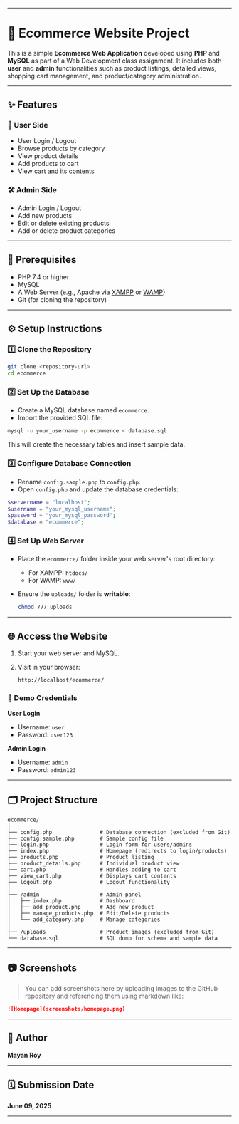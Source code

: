 
---

# 🛒 Ecommerce Website Project

This is a simple **Ecommerce Web Application** developed using **PHP** and **MySQL** as part of a Web Development class assignment. It includes both **user** and **admin** functionalities such as product listings, detailed views, shopping cart management, and product/category administration.

---

## ✨ Features

### 👤 User Side

* User Login / Logout
* Browse products by category
* View product details
* Add products to cart
* View cart and its contents

### 🛠️ Admin Side

* Admin Login / Logout
* Add new products
* Edit or delete existing products
* Add or delete product categories

---

## 🧰 Prerequisites

* PHP 7.4 or higher
* MySQL
* A Web Server (e.g., Apache via [XAMPP](https://www.apachefriends.org/) or [WAMP](http://www.wampserver.com/))
* Git (for cloning the repository)

---

## ⚙️ Setup Instructions

### 1️⃣ Clone the Repository

```bash
git clone <repository-url>
cd ecommerce
```

### 2️⃣ Set Up the Database

* Create a MySQL database named `ecommerce`.
* Import the provided SQL file:

```bash
mysql -u your_username -p ecommerce < database.sql
```

This will create the necessary tables and insert sample data.

### 3️⃣ Configure Database Connection

* Rename `config.sample.php` to `config.php`.
* Open `config.php` and update the database credentials:

```php
$servername = "localhost";
$username = "your_mysql_username";
$password = "your_mysql_password";
$database = "ecommerce";
```

### 4️⃣ Set Up Web Server

* Place the `ecommerce/` folder inside your web server's root directory:

  * For XAMPP: `htdocs/`
  * For WAMP: `www/`
* Ensure the `uploads/` folder is **writable**:

  ```bash
  chmod 777 uploads
  ```

---

## 🌐 Access the Website

1. Start your web server and MySQL.
2. Visit in your browser:

   ```
   http://localhost/ecommerce/
   ```

### 🔐 Demo Credentials

**User Login**

* Username: `user`
* Password: `user123`

**Admin Login**

* Username: `admin`
* Password: `admin123`

---

## 🗂️ Project Structure

```
ecommerce/
│
├── config.php               # Database connection (excluded from Git)
├── config.sample.php        # Sample config file
├── login.php                # Login form for users/admins
├── index.php                # Homepage (redirects to login/products)
├── products.php             # Product listing
├── product_details.php      # Individual product view
├── cart.php                 # Handles adding to cart
├── view_cart.php            # Displays cart contents
├── logout.php               # Logout functionality
│
├── /admin                   # Admin panel
│   ├── index.php            # Dashboard
│   ├── add_product.php      # Add new product
│   ├── manage_products.php  # Edit/Delete products
│   └── add_category.php     # Manage categories
│
├── /uploads                 # Product images (excluded from Git)
└── database.sql             # SQL dump for schema and sample data
```

---

## 📷 Screenshots

> You can add screenshots here by uploading images to the GitHub repository and referencing them using markdown like:

```markdown
![Homepage](screenshots/homepage.png)
```

---

## 👤 Author

**Mayan Roy**

---

## 🗓️ Submission Date

**June 09, 2025**

---


